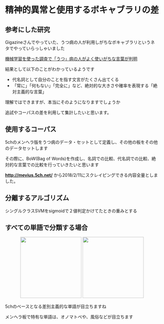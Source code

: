 
# 精神的異常と使用するボキャブラリの差  

## 参考にした研究  
Gigazineさんでやっていた、うつ病の人が利用しがちなボキャブラリというネタでやっていらっしゃいました  
  
[機械学習を使った調査で「うつ」病の人がよく使いがちな言葉が判明](https://gigazine.net/news/20180209-depression-use-language/)  

結果として以下のことがわかっているようです  

- 代名詞として自分のことを指す文言がたくさん出てくる  
- 「常に」「何もない」「完全に」など、絶対的な大きさや確率を表現する「絶対主義的な言葉」  

理解ではできますが、本当にそのようになりますでしょうか　　

追試やコーパスの差を利用して集計したいと思います。　　

## 使用するコーパス 
5chのメンヘラ版をうつ病のデータ・セットとして定義し、その他の板をその他のデータセットします  

その際に、BoW(Bag of Words)を作成し、名詞での比較、代名詞での比較、絶対的な言葉での比較を行っていきたいと思います  

**http://mevius.5ch.net/** から2018/2/11にスクレイピングできる内容全量としました。  

## 分離するアルゴリズム
シングルクラスSVMをsigmoidで２値判定かけてたときの重みとする  

## すべての単語で分類する場合  
<p align="center">
  <img width="200px" src="https://user-images.githubusercontent.com/4949982/36071983-15c10dea-0f5b-11e8-8225-f8e8d82d08bf.png"> 
  <img width="200px" src="https://user-images.githubusercontent.com/4949982/36071997-44ac0164-0f5b-11e8-8487-0ac085257bcb.png"> 
</p>

5chのベースとなる差別主義的な単語が目立ちますね  

メンヘラ板で特有な単語は、オノマトペや、風俗などが目立ちます  
